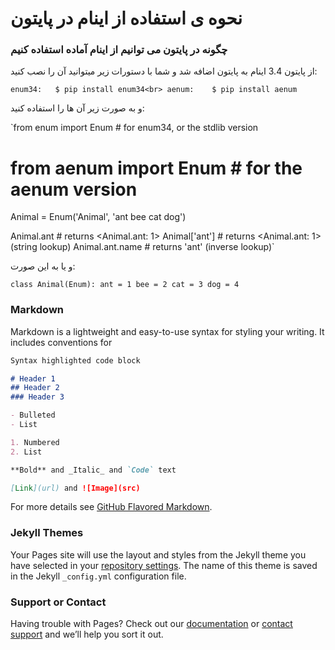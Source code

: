 # نحوه ی استفاده از اینام در پایتون
### چگونه در پایتون می توانیم از اینام آماده استفاده کنیم

از پایتون 3.4 اینام به پایتون اضافه شد و شما با دستورات زیر میتوانید آن را نصب کنید:

`enum34:   $ pip install enum34<br>
aenum:    $ pip install aenum`

و به صورت زیر آن ها را استفاده کنید:

`from enum import Enum     # for enum34, or the stdlib version
# from aenum import Enum  # for the aenum version
Animal = Enum('Animal', 'ant bee cat dog')

Animal.ant  # returns <Animal.ant: 1>
Animal['ant']  # returns <Animal.ant: 1> (string lookup)
Animal.ant.name  # returns 'ant' (inverse lookup)`

و یا به این صورت:

`class Animal(Enum):
    ant = 1
    bee = 2
    cat = 3
    dog = 4`

### Markdown

Markdown is a lightweight and easy-to-use syntax for styling your writing. It includes conventions for

```markdown
Syntax highlighted code block

# Header 1
## Header 2
### Header 3

- Bulleted
- List

1. Numbered
2. List

**Bold** and _Italic_ and `Code` text

[Link](url) and ![Image](src)
```

For more details see [GitHub Flavored Markdown](https://guides.github.com/features/mastering-markdown/).

### Jekyll Themes

Your Pages site will use the layout and styles from the Jekyll theme you have selected in your [repository settings](https://github.com/alinematich/enums.github.io/settings). The name of this theme is saved in the Jekyll `_config.yml` configuration file.

### Support or Contact

Having trouble with Pages? Check out our [documentation](https://help.github.com/categories/github-pages-basics/) or [contact support](https://github.com/contact) and we’ll help you sort it out.
